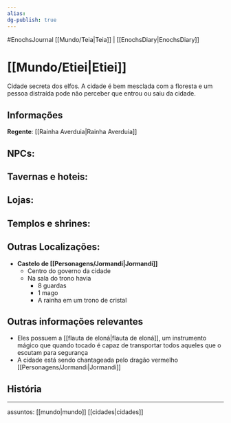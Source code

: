 ```yaml
---
alias: 
dg-publish: true
---
```

#EnochsJournal 
[[Mundo/Teia|Teia]] | [[EnochsDiary|EnochsDiary]] 
# [[Mundo/Etiei|Etiei]]
Cidade secreta dos elfos.
A cidade é bem mesclada com a floresta e um pessoa distraída pode não perceber que entrou ou saiu da cidade.

## Informações
**Regente**: [[Rainha Averduia|Rainha Averduia]]

## **NPCs:**

## **Tavernas e hoteis:**

## **Lojas:**

## **Templos e shrines:**

## **Outras Localizações:**
- **Castelo de [[Personagens/Jormandi|Jormandi]]**
	- Centro do governo da cidade
	- Na sala do trono havia
		- 8 guardas
		- 1 mago
		- A rainha em um trono de cristal


## Outras informações relevantes
- Eles possuem a [[flauta de eloná|flauta de eloná]], um instrumento mágico que quando tocado é capaz de transportar todos aqueles que o escutam para segurança
- A cidade está sendo chantageada pelo dragão vermelho [[Personagens/Jormandi|Jormandi]]

## História

---
assuntos: [[mundo|mundo]] [[cidades|cidades]] 


